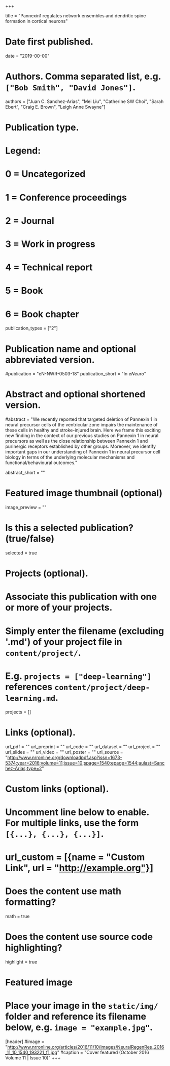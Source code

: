+++

title = "Pannexin1 regulates network ensembles and dendritic spine formation in cortical neurons"

# Date first published.
date = "2019-00-00"

# Authors. Comma separated list, e.g. `["Bob Smith", "David Jones"]`.
authors = ["Juan C. Sanchez-Arias", "Mei Liu", "Catherine SW Choi", "Sarah Ebert", "Craig E. Brown", "Leigh Anne Swayne"]

# Publication type.
# Legend:
# 0 = Uncategorized
# 1 = Conference proceedings
# 2 = Journal
# 3 = Work in progress
# 4 = Technical report
# 5 = Book
# 6 = Book chapter
publication_types = ["2"]

# Publication name and optional abbreviated version.
#publication = "eN-NWR-0503-18"
publication_short = "In *eNeuro*"

# Abstract and optional shortened version.
#abstract = "We recently reported that targeted deletion of Pannexin 1 in neural precursor cells of the ventricular zone impairs the maintenance of these cells in healthy and stroke-injured brain. Here we frame this exciting new finding in the context of our previous studies on Pannexin 1 in neural precursors as well as the close relationship between Pannexin 1 and purinergic receptors established by other groups. Moreover, we identify important gaps in our understanding of Pannexin 1 in neural precursor cell biology in terms of the underlying molecular mechanisms and functional/behavioural outcomes."

abstract_short = ""

# Featured image thumbnail (optional)
image_preview = ""

# Is this a selected publication? (true/false)
selected = true

# Projects (optional).
#   Associate this publication with one or more of your projects.
#   Simply enter the filename (excluding '.md') of your project file in `content/project/`.
#   E.g. `projects = ["deep-learning"]` references `content/project/deep-learning.md`.
projects = []

# Links (optional).
url_pdf = ""
url_preprint = ""
url_code = ""
url_dataset = ""
url_project = ""
url_slides = ""
url_video = ""
url_poster = ""
url_source = "http://www.nrronline.org/downloadpdf.asp?issn=1673-5374;year=2016;volume=11;issue=10;spage=1540;epage=1544;aulast=Sanchez-Arias;type=2"

# Custom links (optional).
#   Uncomment line below to enable. For multiple links, use the form `[{...}, {...}, {...}]`.
# url_custom = [{name = "Custom Link", url = "http://example.org"}]

# Does the content use math formatting?
math = true

# Does the content use source code highlighting?
highlight = true

# Featured image
# Place your image in the `static/img/` folder and reference its filename below, e.g. `image = "example.jpg"`.
[header]
#image = "http://www.nrronline.org/articles/2016/11/10/images/NeuralRegenRes_2016_11_10_1540_193221_f1.jpg"
#caption = "Cover featured (October 2016 Volume 11 | Issue 10)"
+++
